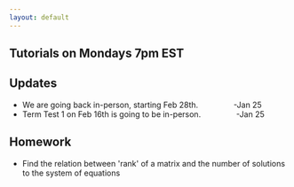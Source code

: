 ```yaml
---
layout: default
---
```


Tutorials on Mondays 7pm EST
<br>
-----------------

## Updates

- We are going back in-person, starting Feb 28th.       &emsp;&emsp;&emsp;&emsp;             -Jan 25 <br>
- Term Test 1 on Feb 16th is going to be in-person.     &emsp;&emsp;&emsp;&emsp;        -Jan 25


## Homework 

+ Find the relation between 'rank' of a matrix and the number of solutions to the system of equations

